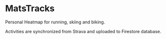 # MatsTracks

Personal Heatmap for running, skiing and biking. 

Activities are synchronized from Strava and uploaded to Firestore database. 
